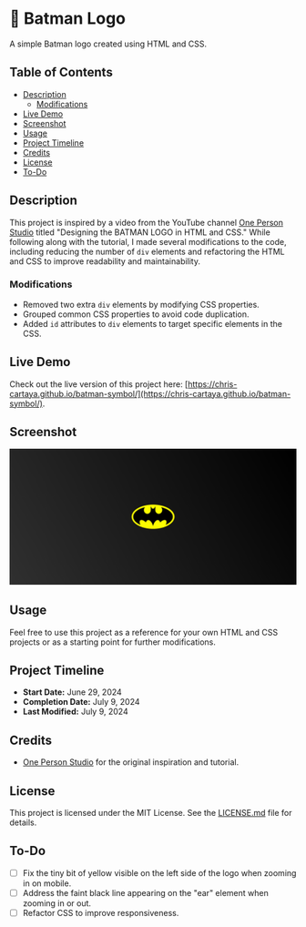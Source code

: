 # 🦇 Batman Logo

A simple Batman logo created using HTML and CSS.

## Table of Contents
- [Description](#description)
  - [Modifications](#modifications)
- [Live Demo](#live-demo)
- [Screenshot](#screenshot)
- [Usage](#usage)
- [Project Timeline](#project-timeline)
- [Credits](#credits)
- [License](#license)
- [To-Do](#to-do)

## Description

This project is inspired by a video from the YouTube channel [One Person Studio](https://www.youtube.com/watch?v=iruECu19Nx4) titled "Designing the BATMAN LOGO in HTML and CSS." While following along with the tutorial, I made several modifications to the code, including reducing the number of `div` elements and refactoring the HTML and CSS to improve readability and maintainability.

### Modifications
- Removed two extra `div` elements by modifying CSS properties.
- Grouped common CSS properties to avoid code duplication.
- Added `id` attributes to `div` elements to target specific elements in the CSS.

## Live Demo

Check out the live version of this project here: [https://chris-cartaya.github.io/batman-symbol/](https://chris-cartaya.github.io/batman-symbol/).

## Screenshot

![Batman Logo](images/batman-symbol-screenshot-from-website.jpg)

## Usage

Feel free to use this project as a reference for your own HTML and CSS projects or as a starting point for further modifications.

## Project Timeline

- **Start Date:** June 29, 2024
- **Completion Date:** July 9, 2024
- **Last Modified:** July 9, 2024

## Credits

- [One Person Studio](https://www.youtube.com/@OnePersonStudioo) for the original inspiration and tutorial.

## License

This project is licensed under the MIT License. See the [LICENSE.md](./LICENSE.md) file for details.

## To-Do

- [ ] Fix the tiny bit of yellow visible on the left side of the logo when zooming in on mobile.
- [ ] Address the faint black line appearing on the "ear" element when zooming in or out.
- [ ] Refactor CSS to improve responsiveness.
